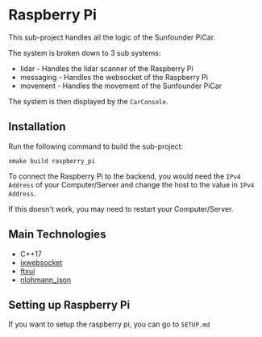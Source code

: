 # Raspberry Pi

This sub-project handles all the logic of the Sunfounder PiCar.

The system is broken down to 3 sub systems:
- lidar - Handles the lidar scanner of the Raspberry Pi
- messaging - Handles the websocket of the Raspberry Pi
- movement - Handles the movement of the Sunfounder PiCar

The system is then displayed by the `CarConsole`.

## Installation

Run the following command to build the sub-project: 

```
xmake build raspberry_pi
```

To connect the Raspberry Pi to the backend, you would need the `IPv4 Address` of your Computer/Server and change the host to the value in `IPv4 Address`.

If this doesn't work, you may need to restart your Computer/Server.

## Main Technologies

- C++17
- [ixwebsocket](https://github.com/machinezone/IXWebSocket)
- [ftxui](https://github.com/ArthurSonzogni/FTXUI)
- [nlohmann_json](https://github.com/nlohmann/json)

## Setting up Raspberry Pi

If you want to setup the raspberry pi, you can go to `SETUP.md`